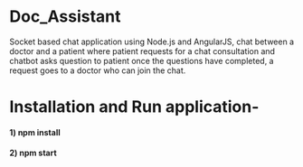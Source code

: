 # Doc_Assistant
 Socket based chat application using Node.js and AngularJS, chat between a doctor and a patient where  patient requests for a chat consultation and  chatbot  asks question to patient once the questions have completed, a request goes to a doctor who can join the chat.

# Installation and Run application-

<h4>1) npm install</h4>
<h4>2) npm start</h4>




















